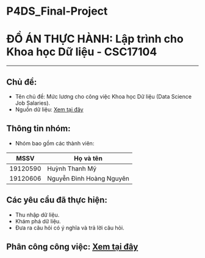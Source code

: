 # P4DS_Final-Project
# ĐỒ ÁN THỰC HÀNH: Lập trình cho Khoa học Dữ liệu - CSC17104
-----------------------------------------------------------
## Chủ đề: 
- Tên chủ đề: Mức lương cho công việc Khoa học Dữ liệu (Data Science Job Salaries).
- Nguồn dữ liệu: [Xem tại đây](https://salaries.ai-jobs.net/)
## Thông tin nhóm:
- Nhóm bao gồm các thành viên:

|<font size="3">MSSV</font>|<font size="3">Họ và tên</font>|
|--------------------------|-------------------------------|
|<font size="3">19120590</font>|<font size="3">Huỳnh Thanh Mỹ</font>|
|<font size="3">19120606</font>|<font size="3">Nguyễn Đình Hoàng Nguyên</font>|

## Các yêu cầu đã thực hiện:
- Thu nhập dữ liệu.
- Khám phá dữ liệu.
- Đưa ra câu hỏi có ý nghĩa và trả lời câu hỏi.

## Phân công công việc: [Xem tại đây](https://docs.google.com/spreadsheets/d/1yCc-c0SH010qxMk4XSCUfZFLiUvuD5p70btdb0l9YhU/edit?usp=sharing)
